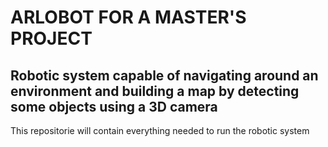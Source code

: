 # ARLOBOT FOR A MASTER'S PROJECT 

## Robotic system capable of navigating around an environment and building a map by detecting some objects using a 3D camera 

This repositorie will contain everything needed to run the robotic system
